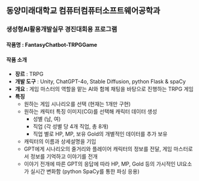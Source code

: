 ## 동양미래대학교 컴퓨터컴퓨터소프트웨어공학과
### 생성형AI활용개발실무 경진대회용 프로그램
#### 작품명 : FantasyChatbot-TRPGGame

#### 작품 소개
- __장르__ : TRPG
- __개발 도구__ : Unity, ChatGPT-4o, Stable Diffusion, python Flask & spaCy
- __개요__ : 게임 마스터의 역할을 맡는 AI와 함께 채팅을 바탕으로 진행하는 TRPG 게임
- __특징__
  - 원하는 게임 시나리오를 선택 (현재는 1개만 구현)
  - 원하는 캐릭터 특징 이미지(CG)를 선택해 캐릭터 데이터 생성
    - 성별 (남, 여)
    - 직업 (각 성별 당 4개 직업, 총 8개)
    - 직업 별로 HP, MP, 보유 Gold의 개별적인 데이터를 추가 보유
  - 캐릭터의 이름과 상세설명을 기입
  - GPT에게 시나리오의 줄거리와 플레이어 캐릭터의 정보를 전달, 게임 마스터로서 정보를 기억하고 이야기를 전개
  - 이야기 전개에 따른 GPT의 응답에 따라 HP, MP, Gold 등의 가시적인 UI요소가 실시간 변화함 (python SpaCy를 통한 파싱 응용)
